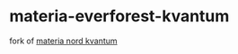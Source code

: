 # materia-everforest-kvantum

fork of [materia nord kvantum](https://github.com/tonyfettes/materia-nord-kvantum)

